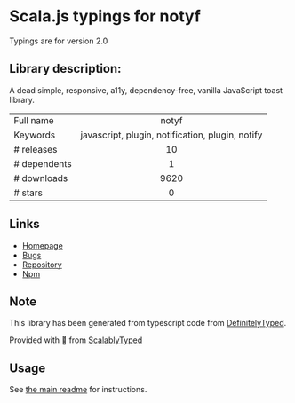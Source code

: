 
# Scala.js typings for notyf

Typings are for version 2.0

## Library description:
A dead simple, responsive, a11y, dependency-free, vanilla JavaScript toast library.

|                    |                 |
| ------------------ | :-------------: |
| Full name          | notyf |
| Keywords           | javascript, plugin, notification, plugin, notify |
| # releases         | 10 |
| # dependents       | 1 |
| # downloads        | 9620 |
| # stars            | 0 |

## Links
- [Homepage](https://github.com/caroso1222/notyf#readme)
- [Bugs](https://github.com/caroso1222/notyf/issues)
- [Repository](https://github.com/caroso1222/notyf)
- [Npm](https://www.npmjs.com/package/notyf)
    


## Note
This library has been generated from typescript code from [DefinitelyTyped](https://definitelytyped.org).

Provided with :purple_heart: from [ScalablyTyped](https://github.com/oyvindberg/ScalablyTyped)

## Usage
See [the main readme](../../readme.md) for instructions.


